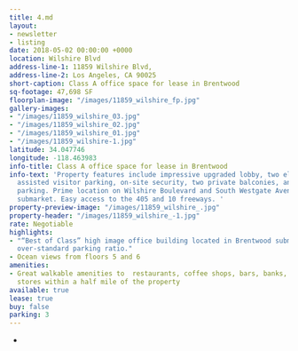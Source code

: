 ```yaml
---
title: 4.md
layout:
- newsletter
- listing
date: 2018-05-02 00:00:00 +0000
location: Wilshire Blvd
address-line-1: 11859 Wilshire Blvd,
address-line-2: Los Angeles, CA 90025
short-caption: Class A office space for lease in Brentwood
sq-footage: 47,698 SF
floorplan-image: "/images/11859_wilshire_fp.jpg"
gallery-images:
- "/images/11859_wilshire_03.jpg"
- "/images/11859_wilshire_02.jpg"
- "/images/11859_wilshire_01.jpg"
- "/images/11859_wilshire-1.jpg"
latitude: 34.047746
longitude: -118.463983
info-title: Class A office space for lease in Brentwood
info-text: 'Property features include impressive upgraded lobby, two elevators, valet
  assisted visitor parking, on-site security, two private balconies, and subterranean
  parking. Prime location on Wilshire Boulevard and South Westgate Avenue in the Brentwood
  submarket. Easy access to the 405 and 10 freeways. '
property-preview-image: "/images/11859_wilshire_.jpg"
property-header: "/images/11859_wilshire_-1.jpg"
rate: Negotiable
highlights:
- "“Best of Class” high image office building located in Brentwood submarket with
  over-standard parking ratio."
- Ocean views from floors 5 and 6
amenities:
- Great walkable amenities to  restaurants, coffee shops, bars, banks, gyms, and grocery
  stores within a half mile of the property
available: true
lease: true
buy: false
parking: 3
---
```

-